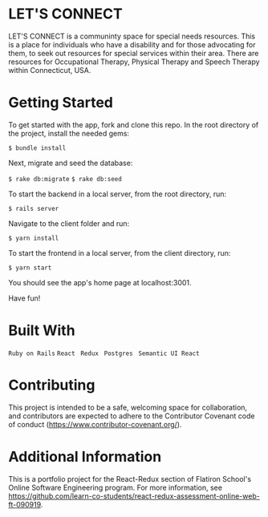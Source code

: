 # LET'S CONNECT 

LET'S CONNECT is a communinty space for special needs resources. This is a place for individuals who have a disability and for those advocating for them, to seek out resources for special services within their area. There are resources for Occupational Therapy, Physical Therapy and Speech Therapy within Connecticut, USA.

# Getting Started 

To get started with the app, fork and clone this repo. In the root directory of the project, install the needed gems:

``` $ bundle install ```

Next, migrate and seed the database:

``` $ rake db:migrate ```
``` $ rake db:seed ```

To start the backend in a local server, from the root directory, run:

``` $ rails server ```

Navigate to the client folder and run:

``` $ yarn install ```

To start the frontend in a local server, from the client directory, run:

``` $ yarn start ```

You should see the app's home page at localhost:3001.

Have fun!

# Built With 

``` Ruby on Rails ```
```React ```
```Redux ```
```Postgres ```
``` Semantic UI React ```

# Contributing 
This project is intended to be a safe, welcoming space for collaboration, and contributors are expected to adhere to the Contributor Covenant code of conduct (https://www.contributor-covenant.org/).

# Additional Information
This is a portfolio project for the React-Redux section of Flatiron School's Online Software Engineering program. For more information, see https://github.com/learn-co-students/react-redux-assessment-online-web-ft-090919.